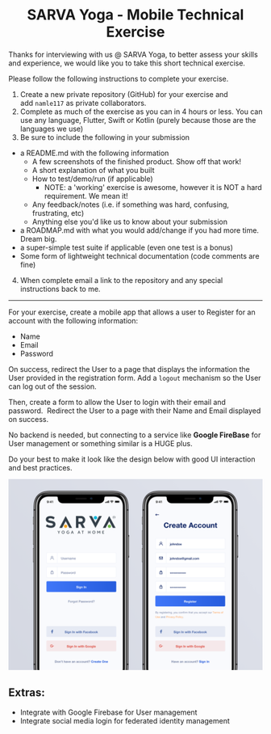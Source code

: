 # <center>SARVA Yoga - Mobile Technical Exercise</center>

Thanks for interviewing with us @ SARVA Yoga, to better assess your skills and experience, we would like you to take this short technical exercise.

Please follow the following instructions to complete your exercise.

1. Create a new private repository (GitHub) for your exercise and add `namle117` as private collaborators.
2. Complete as much of the exercise as you can in 4 hours or less. You can use any language, Flutter, Swift or Kotlin (purely because those are the languages we use)
3. Be sure to include the following in your submission

- a README.md with the following information
  - A few screenshots of the finished product. Show off that work!
  - A short explanation of what you built
  - How to test/demo/run (if applicable)
    - NOTE: a 'working' exercise is awesome, however it is NOT a hard requirement. We mean it!
  - Any feedback/notes (i.e. if something was hard, confusing, frustrating, etc)
  - Anything else you'd like us to know about your submission
- a ROADMAP.md with what you would add/change if you had more time. Dream big.
- a super-simple test suite if applicable (even one test is a bonus)
- Some form of lightweight technical documentation (code comments are fine)

4. When complete email a link to the repository and any special instructions back to me.

---

For your exercise, create a mobile app that allows a user to Register for an account with the following information:

- Name
- Email
- Password

On success, redirect the User to a page that displays the information the User provided in the registration form. Add a `logout` mechanism so the User can log out of the session.

Then, create a form to allow the User to login with their email and password.  Redirect the User to a page with their Name and Email displayed on success.

No backend is needed, but connecting to a service like **Google FireBase** for User management or something similar is a HUGE plus.

Do your best to make it look like the design below with good UI interaction and best practices.

![Screenshot of Mobile UI](./mobile_ui.png)

## Extras:

- Integrate with Google Firebase for User management
- Integrate social media login for federated identity management
